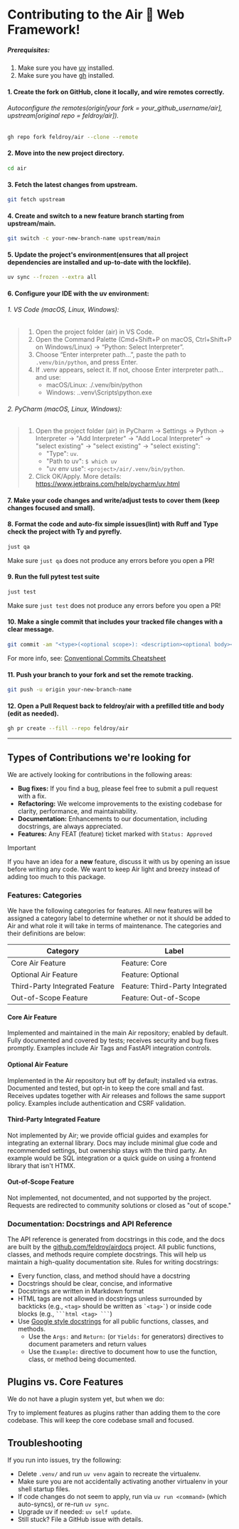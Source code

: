 # Contributing to the Air 💨 Web Framework!

##### Prerequisites:

1. Make sure you have [uv](https://docs.astral.sh/uv/getting-started/installation/#installing-uv) installed.
2. Make sure you have [gh](https://github.com/cli/cli#installation) installed.

#### 1. Create the fork on GitHub, clone it locally, and wire remotes correctly.

###### Autoconfigure the remotes(origin[your fork = your_github_username/air], upstream[original repo = feldroy/air]).

```bash
gh repo fork feldroy/air --clone --remote
```

#### 2. Move into the new project directory.

```bash
cd air
```

#### 3. Fetch the latest changes from upstream.

```bash
git fetch upstream
```

#### 4. Create and switch to a new feature branch starting from upstream/main.

```bash
git switch -c your-new-branch-name upstream/main
```

#### 5. Update the project's environment(ensures that all project dependencies are installed and up-to-date with the lockfile).

```bash
uv sync --frozen --extra all
```

#### 6. Configure your IDE with the uv environment:

###### 1. VS Code (macOS, Linux, Windows):

> 1. Open the project folder (air) in VS Code.
> 2. Open the Command Palette (Cmd+Shift+P on macOS, Ctrl+Shift+P on Windows/Linux) → “Python: Select Interpreter”.
> 3. Choose “Enter interpreter path…”, paste the path to `.venv/bin/python`, and press Enter.
> 4. If .venv appears, select it. If not, choose Enter interpreter path… and use:
>     - macOS/Linux: ./.venv/bin/python
>     - Windows: .\.venv\Scripts\python.exe

###### 2. PyCharm (macOS, Linux, Windows):

> 1. Open the project folder (air) in PyCharm → Settings → Python → Interpreter → "Add Interpreter"
>    → "Add Local Interpreter" → "select existing" → "select existing" → "select existing":
>    - "Type": `uv`.
>    - "Path to uv": `$ which uv`
>    - "uv env use": `<project>/air/.venv/bin/python`.
> 2. Click OK/Apply. More details: https://www.jetbrains.com/help/pycharm/uv.html

#### 7. Make your code changes and write/adjust tests to cover them (keep changes focused and small).

#### 8. Format the code and auto-fix simple issues(lint) with Ruff and Type check the project with Ty and pyrefly.

```bash
just qa
```

Make sure `just qa` does not produce any errors before you open a PR!

#### 9. Run the full pytest test suite

```bash
just test
```

Make sure `just test` does not produce any errors before you open a PR!

#### 10. Make a single commit that includes your tracked file changes with a clear message.

```bash
git commit -am "<type>(<optional scope>): <description><optional body><optional footer>"
```

For more info, see: [Conventional Commits Cheatsheet](https://gist.github.com/qoomon/5dfcdf8eec66a051ecd85625518cfd13)

#### 11. Push your branch to your fork and set the remote tracking.

```bash
git push -u origin your-new-branch-name
```

#### 12. Open a Pull Request back to feldroy/air with a prefilled title and body (edit as needed).

```bash
gh pr create --fill --repo feldroy/air
```

---

## Types of Contributions we're looking for

We are actively looking for contributions in the following areas:

* **Bug fixes:** If you find a bug, please feel free to submit a pull request with a fix.
* **Refactoring:** We welcome improvements to the existing codebase for clarity, performance, and maintainability.
* **Documentation:** Enhancements to our documentation, including docstrings, are always appreciated.
* **Features:** Any FEAT (feature) ticket marked with `Status: Approved`

> [!IMPORTANT]
> If you have an idea for a **new** feature, discuss it with us by opening an issue before writing any code. We want to
> keep Air light and breezy instead of adding too much to this package.


### Features: Categories

We have the following categories for features. All new features will be assigned a category label to determine whether or not it should be added to Air and what role it will take in terms of maintenance. The categories and their definitions are below:

|Category|Label|
|---|---|
|Core Air Feature|Feature: Core| 
|Optional Air Feature|Feature: Optional|
|Third-Party Integrated Feature|Feature: Third-Party Integrated|
|Out-of-Scope Feature|Feature: Out-of-Scope|

    
#### Core Air Feature

Implemented and maintained in the main Air repository; enabled by default. Fully documented and covered by tests; receives security and bug fixes promptly. Examples include Air Tags and FastAPI integration controls.
    
#### Optional Air Feature

Implemented in the Air repository but off by default; installed via extras. Documented and tested, but opt-in to keep the core small and fast. Receives updates together with Air releases and follows the same support policy. Examples include authentication and CSRF validation.
    
#### Third-Party Integrated Feature

Not implemented by Air; we provide official guides and examples for integrating an external library. Docs may include minimal glue code and recommended settings, but ownership stays with the third party. An example would be SQL integration or a quick guide on using a frontend library that isn't HTMX.
    
#### Out-of-Scope Feature

Not implemented, not documented, and not supported by the project. Requests are redirected to community solutions or closed as "out of scope."

### Documentation: Docstrings and API Reference

The API reference is generated from docstrings in this code, and the docs are built by
the [github.com/feldroy/airdocs](https://github.com/feldroy/airdocs) project. All public functions, classes, and methods
require complete docstrings. This will help us maintain a high-quality documentation site. Rules for writing docstrings:

- Every function, class, and method should have a docstring
- Docstrings should be clear, concise, and informative
- Docstrings are written in Markdown format
- HTML tags are not allowed in docstrings unless surrounded by backticks (e.g., `<tag>` should be written as
  `` `<tag>` ``) or inside code blocks (e.g., ```` ```html <tag> ``` ````)
- Use [Google style docstrings](https://google.github.io/styleguide/pyguide.html#38-comments-and-docstrings) for all
  public functions, classes, and methods.
    - Use the `Args:` and `Return:` (or `Yields:` for generators) directives to document parameters and return values
    - Use the `Example:` directive to document how to use the function, class, or method being documented.

## Plugins vs. Core Features

We do not have a plugin system yet, but when we do:

Try to implement features as plugins rather than adding them to the core codebase. This will keep the core codebase
small and focused.

## Troubleshooting

If you run into issues, try the following:

* Delete `.venv/` and run `uv venv` again to recreate the virtualenv.
* Make sure you are not accidentally activating another virtualenv in your shell startup files.
* If code changes do not seem to apply, run via `uv run <command>` (which auto-syncs), or re-run `uv sync`.
* Upgrade uv if needed: `uv self update`.
* Still stuck? File a GitHub issue with details.
